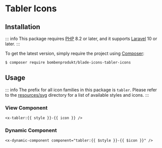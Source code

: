 # Tabler Icons

## Installation

::: info
This package requires [PHP](https://www.php.net/) 8.2 or later, and it supports [Laravel](https://laravel.com/) 10 or later.
:::

To get the latest version, simply require the project using [Composer](https://getcomposer.org/):

```bash
$ composer require bombenprodukt/blade-icons-tabler-icons
```

## Usage

::: info
The prefix for all icon families in this package is `tabler`. Please refer to the [resources/svg](https://github.com/faustbrian/blade-icons-tabler-icons/tree/main/resources/svg) directory for a list of available styles and icons.
:::

### View Component

```blade
<x-tabler:{{ style }}-{{ icon }} />
```

### Dynamic Component

```blade
<x-dynamic-component component="tabler:{{ $style }}-{{ $icon }}" />
```

